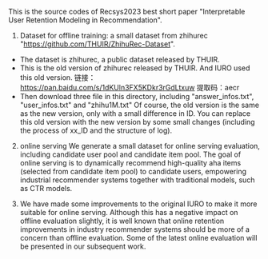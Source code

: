 This is the source codes of Recsys2023 best short paper "Interpretable User Retention Modeling in Recommendation".

1. Dataset for offline training: a small dataset from zhihurec "https://github.com/THUIR/ZhihuRec-Dataset".

* The dataset is zhihurec, a public dataset released by THUIR.
* This is the old version of zhihurec released by THUIR. And IURO used this old version. 
  链接：https://pan.baidu.com/s/1dKUln3FX5KDkr3rGdLtxuw 
  提取码：aecr
* Then download three file in this directory, including "answer_infos.txt", "user_infos.txt" and "zhihu1M.txt"
Of course, the old version is the same as the new version, only with a small difference in ID.
You can replace this old version with the new version by some small changes (including the process of xx_ID and the structure of log).

2. online serving
We generate a small dataset for online serving evaluation, including candidate user pool and candidate item pool. 
The goal of online serving is to dynamically recommend high-quality aha items (selected from candidate item pool) to candidate users, empowering industrial recommender systems together with traditional models, such as CTR models.

3. We have made some improvements to the original IURO to make it more suitable for online serving. Although this has a negative impact on offline evaluation slightly, it is well known that online retention improvements in industry recommender systems should be more of a concern than offline evaluation. Some of the latest online evaluation will be presented in our subsequent work.